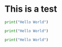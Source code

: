 # This is a test

<!-- write test text here-->

```python
print("Hello World")
```

```python
print("Hello World")
```

```python
print("Hello World")
```

```python

```


